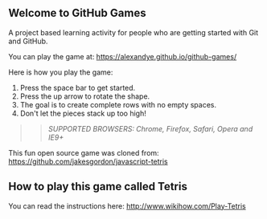 ## Welcome to GitHub Games

A project based learning activity for people who are getting started with Git and GitHub.

You can play the game at: https://alexandye.github.io/github-games/

Here is how you play the game:
1. Press the space bar to get started.
2. Press the up arrow to rotate the shape.
3. The goal is to create complete rows with no empty spaces.
4. Don't let the pieces stack up too high!

>> _*SUPPORTED BROWSERS*: Chrome, Firefox, Safari, Opera and IE9+_

This fun open source game was cloned from: https://github.com/jakesgordon/javascript-tetris

## How to play this game called Tetris

You can read the instructions here: http://www.wikihow.com/Play-Tetris
